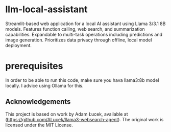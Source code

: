 # llm-local-assistant
Streamlit-based web application for a local AI assistant using Llama 3/3.1 8B models. Features function calling, web search, and summarization capabilities. Expandable to multi-task operations including predictions and image generation. Prioritizes data privacy through offline, local model deployment.

# prerequisites
In order to be able to run this code, make sure you hava llama3:8b model locally.
I advice using Ollama for this.

## Acknowledgements
This project is based on work by Adam Łucek, available at (https://github.com/ALucek/llama3-websearch-agent). 
The original work is licensed under the MIT License.
